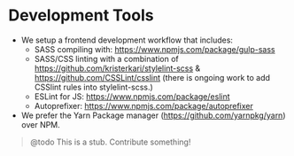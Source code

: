 # Development Tools

* We setup a frontend development workflow that includes:
  * SASS compiling with: <https://www.npmjs.com/package/gulp-sass>
  * SASS/CSS linting with a combination of <https://github.com/kristerkari/stylelint-scss> & <https://github.com/CSSLint/csslint> (there is ongoing work to add CSSlint rules into stylelint-scss.)
  * ESLint for JS: <https://www.npmjs.com/package/eslint>
  * Autoprefixer: <https://www.npmjs.com/package/autoprefixer>
* We prefer the Yarn Package manager (<https://github.com/yarnpkg/yarn>) over NPM.

> @todo This is a stub. Contribute something!
